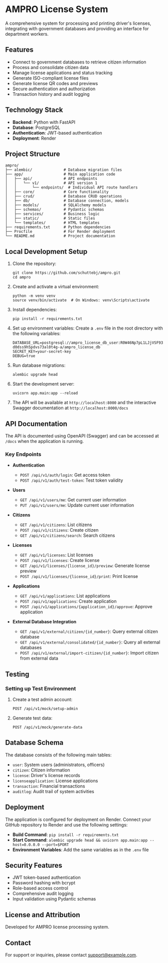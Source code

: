 # AMPRO License System

A comprehensive system for processing and printing driver's licenses, integrating with government databases and providing an interface for department workers.

## Features

- Connect to government databases to retrieve citizen information
- Process and consolidate citizen data
- Manage license applications and status tracking
- Generate ISO-compliant license files
- Generate license QR codes and previews
- Secure authentication and authorization
- Transaction history and audit logging

## Technology Stack

- **Backend**: Python with FastAPI
- **Database**: PostgreSQL
- **Authentication**: JWT-based authentication
- **Deployment**: Render

## Project Structure

```
ampro/
├── alembic/              # Database migration files
├── app/                  # Main application code
│   ├── api/              # API endpoints
│   │   └── v1/           # API version 1
│   │       └── endpoints/  # Individual API route handlers
│   ├── core/             # Core functionality
│   ├── crud/             # Database CRUD operations
│   ├── db/               # Database connection, models
│   ├── models/           # SQLAlchemy models
│   ├── schemas/          # Pydantic schemas
│   ├── services/         # Business logic
│   ├── static/           # Static files
│   └── templates/        # HTML templates
├── requirements.txt      # Python dependencies
├── Procfile              # For Render deployment
└── README.md             # Project documentation
```

## Local Development Setup

1. Clone the repository:
   ```
   git clone https://github.com/schuttebj/ampro.git
   cd ampro
   ```

2. Create and activate a virtual environment:
   ```
   python -m venv venv
   source venv/bin/activate  # On Windows: venv\Scripts\activate
   ```

3. Install dependencies:
   ```
   pip install -r requirements.txt
   ```

4. Set up environment variables:
   Create a `.env` file in the root directory with the following variables:
   ```
   DATABASE_URL=postgresql://ampro_license_db_user:R0W46Np7pL1LJjVSF93b3uIoTVmFJKnz@dpg-d0dss9h5pdvs73al0t4g-a/ampro_license_db
   SECRET_KEY=your-secret-key
   DEBUG=true
   ```

5. Run database migrations:
   ```
   alembic upgrade head
   ```

6. Start the development server:
   ```
   uvicorn app.main:app --reload
   ```

7. The API will be available at `http://localhost:8000` and the interactive Swagger documentation at `http://localhost:8000/docs`

## API Documentation

The API is documented using OpenAPI (Swagger) and can be accessed at `/docs` when the application is running.

### Key Endpoints

- **Authentication**
  - `POST /api/v1/auth/login`: Get access token
  - `POST /api/v1/auth/test-token`: Test token validity

- **Users**
  - `GET /api/v1/users/me`: Get current user information
  - `PUT /api/v1/users/me`: Update current user information

- **Citizens**
  - `GET /api/v1/citizens`: List citizens
  - `POST /api/v1/citizens`: Create citizen
  - `GET /api/v1/citizens/search`: Search citizens

- **Licenses**
  - `GET /api/v1/licenses`: List licenses
  - `POST /api/v1/licenses`: Create license
  - `GET /api/v1/licenses/{license_id}/preview`: Generate license preview
  - `POST /api/v1/licenses/{license_id}/print`: Print license

- **Applications**
  - `GET /api/v1/applications`: List applications
  - `POST /api/v1/applications`: Create application
  - `POST /api/v1/applications/{application_id}/approve`: Approve application

- **External Database Integration**
  - `GET /api/v1/external/citizen/{id_number}`: Query external citizen database
  - `GET /api/v1/external/consolidated/{id_number}`: Query all external databases
  - `POST /api/v1/external/import-citizen/{id_number}`: Import citizen from external data

## Testing

### Setting up Test Environment

1. Create a test admin account:
   ```
   POST /api/v1/mock/setup-admin
   ```

2. Generate test data:
   ```
   POST /api/v1/mock/generate-data
   ```

## Database Schema

The database consists of the following main tables:

- `user`: System users (administrators, officers)
- `citizen`: Citizen information
- `license`: Driver's license records
- `licenseapplication`: License applications
- `transaction`: Financial transactions
- `auditlog`: Audit trail of system activities

## Deployment

The application is configured for deployment on Render. Connect your GitHub repository to Render and use the following settings:

- **Build Command**: `pip install -r requirements.txt`
- **Start Command**: `alembic upgrade head && uvicorn app.main:app --host=0.0.0.0 --port=$PORT`
- **Environment Variables**: Add the same variables as in the `.env` file

## Security Features

- JWT token-based authentication
- Password hashing with bcrypt
- Role-based access control
- Comprehensive audit logging
- Input validation using Pydantic schemas

## License and Attribution

Developed for AMPRO license processing system.

## Contact

For support or inquiries, please contact [support@example.com](mailto:support@example.com). 